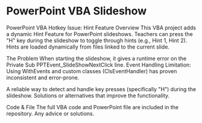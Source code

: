 # PowerPoint VBA Slideshow
PowerPoint VBA Hotkey Issue: Hint Feature
Overview
This VBA project adds a dynamic Hint Feature for PowerPoint slideshows. Teachers can press the "H" key during the slideshow to toggle through hints (e.g., Hint 1, Hint 2). Hints are loaded dynamically from files linked to the current slide.

The Problem
When starting the slideshow, it gives a runtime error on the Private Sub PPTEvent_SlideShowNextClick line.
Event Handling Limitation: Using WithEvents and custom classes (ClsEventHandler) has proven inconsistent and error-prone.




A reliable way to detect and handle key presses (specifically "H") during the slideshow.
Solutions or alternatives that improve the functionality.


Code & File
The full VBA code and PowerPoint file are included in the repository.
Any advice or solutions.

